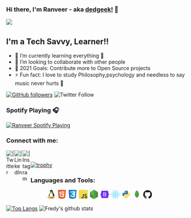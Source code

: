 ### Hi there, I'm Ranveer - aka [dedgeek!](https://ranveersequeira.me/) 👋

![](https://komarev.com/ghpvc/?username=ranveersequeira)


## I'm a Tech Savvy, Learner!!


- 🌱 I’m currently learning everything 🤣
- 👯 I’m looking to collaborate with other people
- 🥅 2021 Goals: Contribute more to Open Source projects
- ⚡ Fun fact: I love to study Philosophy,psychology and needless to say music never hurts 🤣


[![GitHub followers](https://img.shields.io/github/followers/ranveersequeira?style=social)]()
![Twitter Follow](https://img.shields.io/twitter/follow/ranveersequeira?style=social)

### Spotify Playing 🎧

[<img src="https://now-playing-codestackr.vercel.app/api/spotify-playing" alt="Ranveer Spotify Playing" width="350" />](https://open.spotify.com/user/e30ikslsk9itm1q2xuavp6taq)

### Connect with me:



[<img align="left" alt=" | Twitter" width="22px" src="https://cdn.jsdelivr.net/npm/simple-icons@v3/icons/twitter.svg" />][twitter]
[<img align="left" alt=" | LinkedIn" width="22px" src="https://cdn.jsdelivr.net/npm/simple-icons@v3/icons/linkedin.svg" />][linkedin]
[<img align="left" alt=" | Instagram" width="22px" src="https://cdn.jsdelivr.net/npm/simple-icons@v3/icons/instagram.svg" />][instagram]

<br />

 [![trophy](https://github-profile-trophy.vercel.app/?username=ranveersequeira&margin-w=15&column=4&row=3)](https://github.com/ryo-ma/github-profile-trophy)
 

### Languages and Tools:
<p align="center">
    <img src="https://raw.githubusercontent.com/devicons/devicon/master/icons/linux/linux-original.svg" width="25px" height="25px"/>
    <img src="https://raw.githubusercontent.com/devicons/devicon/master/icons/html5/html5-original.svg" width="25px" height="25px"/>
    <img src="https://raw.githubusercontent.com/devicons/devicon/master/icons/css3/css3-original.svg" width="25px" height="25px"/>
    <img src="https://raw.githubusercontent.com/devicons/devicon/master/icons/javascript/javascript-original.svg" width="25px" height="25px"/>
    <img src="https://raw.githubusercontent.com/devicons/devicon/master/icons/nodejs/nodejs-original.svg" width="25px" height="25px"/>
    <img src="https://raw.githubusercontent.com/devicons/devicon/master/icons/bootstrap/bootstrap-plain.svg" width="25px" height="25px"/>
    <img src="https://raw.githubusercontent.com/devicons/devicon/master/icons/react/react-original.svg" width="25px" height="25px"/>
    <img src="https://raw.githubusercontent.com/devicons/devicon/master/icons/python/python-original.svg" width="25px" height="25px"/>
    <img src="https://raw.githubusercontent.com/devicons/devicon/master/icons/mongodb/mongodb-original.svg" width="25px" height="25px"/>
    <img src="https://raw.githubusercontent.com/devicons/devicon/master/icons/github/github-original.svg" width="25px" height="25px"/>
  </p>


[![Top Langs](https://github-readme-stats.vercel.app/api/top-langs/?username=ranveersequeira&layout=compact&langs_count=8)](https://github.com/ranveersequeira)
![Fredy's github stats](https://github-readme-stats.vercel.app/api?username=ranveersequeira&show_icons=true&hide=["issues"])



[twitter]: https://twitter.com/ranveersequeira

[instagram]: https://instagram.com/ranveersequeira
[linkedin]: https://linkedin.com/in/ranveersequeira

